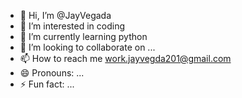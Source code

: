 - 👋 Hi, I’m @JayVegada
- 👀 I’m interested in coding
- 🌱 I’m currently learning python
- 💞️ I’m looking to collaborate on ...
- 📫 How to reach me work.jayvegda201@gmail.com
- 😄 Pronouns: ...
- ⚡ Fun fact: ...

<!---
JayVegada/JayVegada is a ✨ special ✨ repository because its `README.md` (this file) appears on your GitHub profile.
You can click the Preview link to take a look at your changes.
--->
